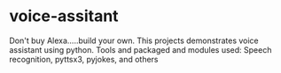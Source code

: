 # voice-assitant
Don't buy Alexa.....build your own. This projects demonstrates voice assistant using python.
Tools and packaged and modules used:
  Speech recognition, pyttsx3, pyjokes, and others
